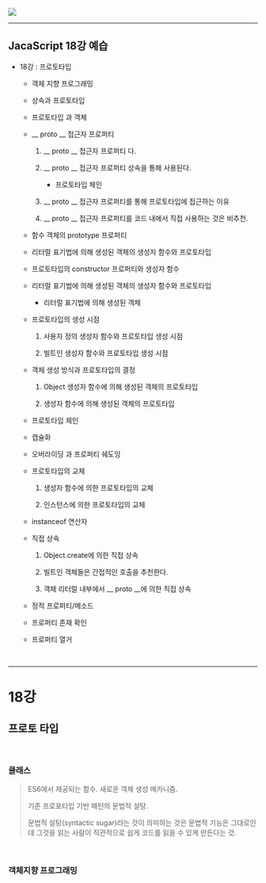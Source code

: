 ![](https://user-images.githubusercontent.com/31315644/66104821-b9976b00-e5f4-11e9-84e9-20c797dd2c51.jpeg)

------

## JacaScript 18강 예습

- 18강 : 프로토타입

  - 객체 지향 프로그래밍

  - 상속과 프로토타입

  - 프로토타입 과 객체

  - __ proto __ 접근자 프로퍼티

    1. __ proto __ 접근자 프로퍼티 다.

    2. __ proto __ 접근자 프로퍼티 상속을 통해 사용된다.

       - 프로토타입 체인

    3. __ proto __ 접근자 프로퍼티를 통해 프로토타입에 접근하는 이유

    4. __ proto __ 접근자 프로퍼티를 코드 내에서 직접 사용하는 것은 비추천.

  - 함수 객체의 prototype 프로퍼티
  - 리터럴 표기법에 의해 생성된 객체의 생성자 함수와 프로토타입
  - 프로토타입의 constructor 프로퍼티와 생성자 함수
  - 리터럴 표기법에 의해 생성된 객체의 생성자 함수와 프로토타입

    - 리터럴 표기법에 의해 생성된 객체 
  - 프로토타입의 생성 시점
    1. 사용자 정의 생성자 함수와 프로토타입 생성 시점

    2. 빌트인 생성자 함수와 프로토타입 생성 시점
  - 객체 생성 방식과 프로토타입의 결정
    1. Object 생성자 함수에 의해 생성된 객체의 프로토타입

    2. 생성자 함수에 의해 생성된 객체의 프로토타입
  - 프로토타입 체인
  - 캡슐화
  - 오버라이딩 과 프로퍼티 쉐도잉
  - 프로토타입의 교체
    1. 생성자 함수에 의한 프로토타입의 교체

    2. 인스턴스에 의한 프로토타입의 교체
  - instanceof 연산자
  - 직접 상속
    1. Object.create에 의한 직접 상속

    2. 빌트인 객체들은 간접적인 호출을 추천한다.

    3. 객체 리터럴 내부에서 __ proto __에 의한 직접 상속
  - 정적 프로퍼티/메소드
  - 프로퍼티 존재 확인
  - 프로퍼티 열거

<br/>

------

# 18강 

## 프로토 타입

<br/>

### 클래스

> ES6에서 제공되는 함수.  새로운 객체 생성 메카니즘.
>
> 기존 프로포타입 기반 패턴의 문법적 설탕.
>
> 문법적 설탕(syntactic sugar)라는 것이 의미하는 것은 문법적 기능은 그대로인데 그것을 읽는 사람이 직관적으로 쉽게 코드를 읽을 수 있게 만든다는 것.

<br/>

### 객체지향 프로그래밍

> 